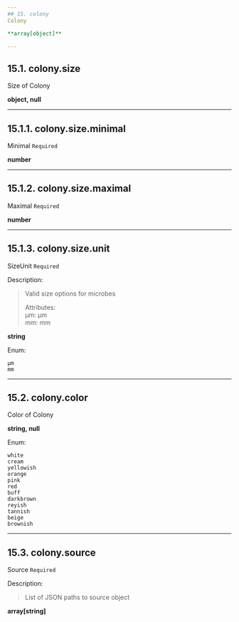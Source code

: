 ```yaml
---
## 15. colony
Colony  

**array[object]**

---
```

## 15.1. colony.size
Size of Colony  

**object, null**

---
## 15.1.1. colony.size.minimal
Minimal  `Required`

**number**

---
## 15.1.2. colony.size.maximal
Maximal  `Required`

**number**

---
## 15.1.3. colony.size.unit
SizeUnit  `Required`

Description:
> Valid size options for microbes  
>
> Attributes:  
>     µm: µm  
>     mm: mm  

**string**

Enum:

	µm
	mm

---
## 15.2. colony.color
Color of Colony  

**string, null**

Enum:

	white
	cream
	yellowish
	orange
	pink
	red
	buff
	darkbrown
	reyish
	tannish
	beige
	brownish

---
## 15.3. colony.source
Source  `Required`

Description:
> List of JSON paths to source object  

**array[string]**
